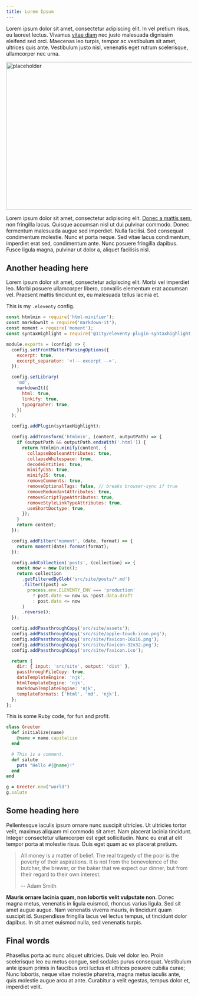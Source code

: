 ```yaml
---
title: Lorem Ipsum
---
```


Lorem ipsum dolor sit amet, consectetur adipiscing elit. In vel pretium
risus, eu laoreet lectus.<!-- excerpt --> Vivamus [vitae diam](/) nec justo
malesuada dignissim eleifend sed orci. Maecenas leo turpis, tempor ac
vestibulum sit amet, ultrices quis ante. Vestibulum justo nisl, venenatis
eget rutrum scelerisque, ullamcorper nec urna.

<img src="https://picsum.photos/600/400" alt="placeholder" width="600" height="400" />

Lorem ipsum dolor sit amet, consectetur adipiscing
elit. [Donec a mattis sem](/), non fringilla lacus. Quisque accumsan nisl ut dui
pulvinar commodo. Donec fermentum malesuada augue sed imperdiet. Nulla
facilisi. Sed consequat condimentum molestie. Nunc et porta neque. Sed vitae
lacus condimentum, imperdiet erat sed, condimentum ante. Nunc posuere
fringilla dapibus. Fusce ligula magna, pulvinar ut dolor a, aliquet facilisis
nisl.

## Another heading here

Lorem ipsum dolor sit amet, consectetur adipiscing elit. Morbi vel imperdiet
leo. Morbi posuere ullamcorper libero, convallis elementum erat accumsan vel.
Praesent mattis tincidunt ex, eu malesuada tellus lacinia et.

This is my `.eleventy` config.

```js
const htmlmin = require('html-minifier');
const markdownIt = require('markdown-it');
const moment = require('moment');
const syntaxHighlight = require('@11ty/eleventy-plugin-syntaxhighlight');

module.exports = (config) => {
  config.setFrontMatterParsingOptions({
    excerpt: true,
    excerpt_separator: '<!-- excerpt -->',
  });

  config.setLibrary(
    'md',
    markdownIt({
      html: true,
      linkify: true,
      typographer: true,
    })
  );

  config.addPlugin(syntaxHighlight);

  config.addTransform('htmlmin', (content, outputPath) => {
    if (outputPath && outputPath.endsWith('.html')) {
      return htmlmin.minify(content, {
        collapseBooleanAttributes: true,
        collapseWhitespace: true,
        decodeEntities: true,
        minifyCSS: true,
        minifyJS: true,
        removeComments: true,
        removeOptionalTags: false, // breaks browser-sync if true
        removeRedundantAttributes: true,
        removeScriptTypeAttributes: true,
        removeStyleLinkTypeAttributes: true,
        useShortDoctype: true,
      });
    }
    return content;
  });

  config.addFilter('moment', (date, format) => {
    return moment(date).format(format);
  });

  config.addCollection('posts', (collection) => {
    const now = new Date();
    return collection
      .getFilteredByGlob('src/site/posts/*.md')
      .filter((post) =>
        process.env.ELEVENTY_ENV === 'production'
          ? post.date <= now && !post.data.draft
          : post.date <= now
      )
      .reverse();
  });

  config.addPassthroughCopy('src/site/assets');
  config.addPassthroughCopy('src/site/apple-touch-icon.png');
  config.addPassthroughCopy('src/site/favicon-16x16.png');
  config.addPassthroughCopy('src/site/favicon-32x32.png');
  config.addPassthroughCopy('src/site/favicon.ico');

  return {
    dir: { input: 'src/site', output: 'dist' },
    passthroughFileCopy: true,
    dataTemplateEngine: 'njk',
    htmlTemplateEngine: 'njk',
    markdownTemplateEngine: 'njk',
    templateFormats: ['html', 'md', 'njk'],
  };
};
```

This is some Ruby code, for fun and profit.

```ruby
class Greeter
  def initialize(name)
    @name = name.capitalize
  end

  # This is a comment.
  def salute
    puts "Hello #{@name}!"
  end
end

g = Greeter.new("world")
g.salute
```

## Some heading here

Pellentesque iaculis ipsum ornare nunc suscipit ultricies. Ut ultricies
tortor velit, maximus aliquam mi commodo sit amet. Nam placerat lacinia
tincidunt. Integer consectetur ullamcorper est eget sollicitudin. Nunc eu
erat at elit tempor porta at molestie risus. Duis eget quam ac ex placerat
pretium.

> All money is a matter of belief. The real tragedy of the poor is the poverty
> of their aspirations. It is not from the benevolence of the butcher, the
> brewer, or the baker that we expect our dinner, but from their regard to
> their own interest.
>
> -- Adam Smith

**Mauris ornare lacinia quam, non lobortis velit vulputate non**. Donec magna
metus, venenatis in ligula euismod, rhoncus varius ligula. Sed sit amet augue
augue. Nam venenatis viverra mauris, in tincidunt quam suscipit id.
Suspendisse fringilla lacus vel lectus tempus, ut tincidunt dolor dapibus. In
sit amet euismod nulla, sed venenatis turpis.

## Final words

Phasellus porta ac nunc aliquet ultricies. Duis vel dolor leo. Proin
scelerisque leo eu metus congue, sed sodales purus consequat. Vestibulum ante
ipsum primis in faucibus orci luctus et ultrices posuere cubilia curae; Nunc
lobortis, neque vitae molestie pharetra, magna metus iaculis ante, quis
molestie augue arcu at ante. Curabitur a velit egestas, tempus dolor et,
imperdiet velit.
